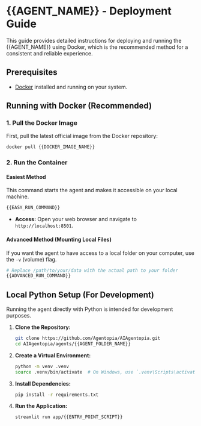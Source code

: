 # {{AGENT_NAME}} - Deployment Guide

This guide provides detailed instructions for deploying and running the {{AGENT_NAME}} using Docker, which is the recommended method for a consistent and reliable experience.

## Prerequisites

*   [Docker](https://www.docker.com/get-started) installed and running on your system.

## Running with Docker (Recommended)

### 1. Pull the Docker Image

First, pull the latest official image from the Docker repository:

```bash
docker pull {{DOCKER_IMAGE_NAME}}
```

### 2. Run the Container

#### Easiest Method

This command starts the agent and makes it accessible on your local machine.

```bash
{{EASY_RUN_COMMAND}}
```

*   **Access:** Open your web browser and navigate to `http://localhost:8501`.

#### Advanced Method (Mounting Local Files)

If you want the agent to have access to a local folder on your computer, use the `-v` (volume) flag.

```bash
# Replace /path/to/your/data with the actual path to your folder
{{ADVANCED_RUN_COMMAND}}
```

## Local Python Setup (For Development)

Running the agent directly with Python is intended for development purposes.

1.  **Clone the Repository:**
    ```bash
    git clone https://github.com/Agentopia/AIAgentopia.git
    cd AIAgentopia/agents/{{AGENT_FOLDER_NAME}}
    ```

2.  **Create a Virtual Environment:**
    ```bash
    python -m venv .venv
    source .venv/bin/activate  # On Windows, use `.venv\Scripts\activate`
    ```

3.  **Install Dependencies:**
    ```bash
    pip install -r requirements.txt
    ```

4.  **Run the Application:**
    ```bash
    streamlit run app/{{ENTRY_POINT_SCRIPT}}
    ```

